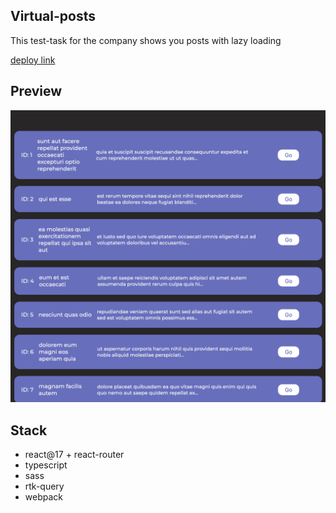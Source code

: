 ## Virtual-posts

This test-task for the company shows you posts with lazy loading

[deploy link](https://virtual-posts.onrender.com)

## Preview

![Preview](assets/preview.png)

## Stack

-   react@17 + react-router
-   typescript
-   sass
-   rtk-query
-   webpack
